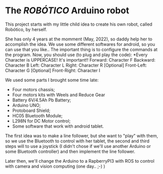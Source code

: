 # The  *ROBÓTICO*  Arduino robot

This project starts with my little child idea to create his own robot, called Robótico, by herself.

She has only 4 years at the momment (May, 2022), so daddy help her to accomplish the idea. 
We use some different softwares for android, so you can use that you like.. The important thing is to configure the commands at the program.
Now, you should use (to plug and play the code):
*Every Character is UPPERCASE! It's important!!
Forward: Character F
Backward: Character B
Left: Character L
Right: Character R
[Optional] Front-Left: Character G
[Optional] Front-Right: Character I

We used some parts I brought some time late:

- Four motors chassis;
- Four motors kits with Weels and Reduce Gear
- Battery 6V/4.5Ah Pb Battery;
- Arduino UNO;
- Protoboard Shield;
- HC05 Bluetooth Module;
- L298N for DC Motor control;
- Some software that work with android tablet.

The first idea was to make a line follower, but she want to "play" with them, so we use the Bluetooth to control with her tablet, the second and third steps will to use a joystick (I didn't chose if we'll use another Arduino or some Bluetooth controller) and then implement the line follower.

Later then, we'll change the Arduino to a RapberryPI3 with ROS to control with camera and vision computing (one day.. ;-) )
